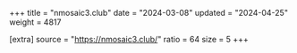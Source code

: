 +++
title = "nmosaic3.club"
date = "2024-03-08"
updated = "2024-04-25"
weight = 4817

[extra]
source = "https://nmosaic3.club/"
ratio = 64
size = 5
+++
